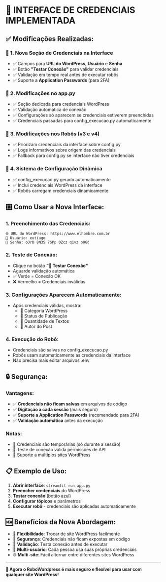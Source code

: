 # 🔐 INTERFACE DE CREDENCIAIS IMPLEMENTADA

## ✅ **Modificações Realizadas:**

### 🎯 **1. Nova Seção de Credenciais na Interface**
- ✅ Campos para **URL do WordPress**, **Usuário** e **Senha**
- ✅ Botão **"Testar Conexão"** para validar credenciais
- ✅ Validação em tempo real antes de executar robôs
- ✅ Suporte a **Application Passwords** (para 2FA)

### 🔧 **2. Modificações no app.py**
- ✅ Seção dedicada para credenciais WordPress
- ✅ Validação automática de conexão
- ✅ Configurações só aparecem se credenciais estiverem preenchidas
- ✅ Credenciais passadas para config_execucao.py automaticamente

### 🤖 **3. Modificações nos Robôs (v3 e v4)**
- ✅ Priorizam credenciais da interface sobre config.py
- ✅ Logs informativos sobre origem das credenciais
- ✅ Fallback para config.py se interface não tiver credenciais

### 💾 **4. Sistema de Configuração Dinâmica**
- ✅ config_execucao.py gerado automaticamente
- ✅ Inclui credenciais WordPress da interface
- ✅ Robôs carregam credenciais dinamicamente

## 🎛️ **Como Usar a Nova Interface:**

### **1. Preenchimento das Credenciais:**
```
🌐 URL do WordPress: https://www.elhombre.com.br
👤 Usuário: eutiago
🔑 Senha: oJrD 8N3S 7SPp 0Zcz q1vz o0Gd
```

### **2. Teste de Conexão:**
- Clique no botão **"🧪 Testar Conexão"**
- Aguarde validação automática
- ✅ Verde = Conexão OK
- ❌ Vermelho = Credenciais inválidas

### **3. Configurações Aparecem Automaticamente:**
- Após credenciais válidas, mostra:
  - 📁 Categoria WordPress
  - 📮 Status de Publicação
  - 📝 Quantidade de Textos
  - 👤 Autor do Post

### **4. Execução do Robô:**
- Credenciais são salvas no config_execucao.py
- Robôs usam automaticamente as credenciais da interface
- Não precisa mais editar arquivos .env

## 🔒 **Segurança:**

### **Vantagens:**
- ✅ **Credenciais não ficam salvas** em arquivos de código
- ✅ **Digitação a cada sessão** (mais seguro)
- ✅ **Suporte a Application Passwords** (recomendado para 2FA)
- ✅ **Validação automática** antes da execução

### **Notas:**
- 🔐 Credenciais são temporárias (só durante a sessão)
- 🧪 Teste de conexão valida permissões de API
- 📝 Suporte a múltiplos sites WordPress

## 📋 **Exemplo de Uso:**

1. **Abrir interface**: `streamlit run app.py`
2. **Preencher credenciais** do WordPress
3. **Testar conexão** (botão azul)
4. **Configurar tópicos** e parâmetros
5. **Executar robô** - credenciais são aplicadas automaticamente

## 🆕 **Benefícios da Nova Abordagem:**

- 🔄 **Flexibilidade**: Trocar de site WordPress facilmente
- 🔐 **Segurança**: Credenciais não ficam expostas em código
- 🧪 **Validação**: Testa conexão antes de executar
- 👥 **Multi-usuário**: Cada pessoa usa suas próprias credenciais
- 🌐 **Multi-site**: Fácil alternar entre diferentes sites WordPress

---

**🎉 Agora o RoboWordpress é mais seguro e flexível para usar com qualquer site WordPress!**
